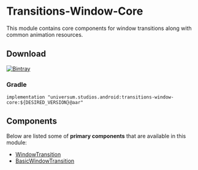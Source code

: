 Transitions-Window-Core
===============

This module contains core components for window transitions along with common animation resources.

## Download ##
[![Bintray](https://api.bintray.com/packages/universum-studios/android/universum.studios.android%3Atransitions/images/download.svg)](https://bintray.com/universum-studios/android/universum.studios.android%3Atransitions/_latestVersion)

### Gradle ###

    implementation "universum.studios.android:transitions-window-core:${DESIRED_VERSION}@aar"

## Components ##

Below are listed some of **primary components** that are available in this module:

- [WindowTransition](https://github.com/universum-studios/android_transitions/blob/master/library-window-core/src/main/java/universum/studios/android/transition/WindowTransition.java)
- [BasicWindowTransition](https://github.com/universum-studios/android_transitions/blob/master/library-window-core/src/main/java/universum/studios/android/transition/BasicWindowTransition.java)
